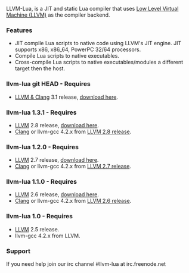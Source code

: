 LLVM-Lua, is a JIT and static Lua compiler that uses [Low Level Virtual Machine (LLVM)](http://llvm.org/) as the compiler backend.

### Features ###
  * JIT compile Lua scripts to native code using LLVM's JIT engine.  JIT supports x86, x86\_64, PowerPC 32/64 processors.
  * Compile Lua scripts to native executables.
  * Cross-compile Lua scripts to native executables/modules a different target then the host.

### llvm-lua git HEAD - Requires ###
  * [LLVM & Clang](http://llvm.org/releases/) 3.1 release, [download here](http://llvm.org/releases/download.html#3.1).

### llvm-lua 1.3.1 - Requires ###
  * [LLVM](http://llvm.org/releases/) 2.8 release, [download here](http://llvm.org/releases/download.html#2.8).
  * [Clang](http://clang.llvm.org/) or llvm-gcc 4.2.x from [LLVM 2.8 release](http://llvm.org/releases/download.html#2.8).

### llvm-lua 1.2.0 - Requires ###
  * [LLVM](http://llvm.org/releases/) 2.7 release, [download here](http://llvm.org/releases/download.html#2.7).
  * [Clang](http://clang.llvm.org/) or llvm-gcc 4.2.x from [LLVM 2.7 release](http://llvm.org/releases/download.html#2.7).

### llvm-lua 1.1.0 - Requires ###
  * [LLVM](http://llvm.org/releases/) 2.6 release, [download here](http://llvm.org/releases/download.html#2.6).
  * [Clang](http://clang.llvm.org/) or llvm-gcc 4.2.x from [LLVM 2.6 release](http://llvm.org/releases/download.html#2.6).

### llvm-lua 1.0 - Requires ###
  * [LLVM](http://llvm.org/releases/) 2.5 release.
  * llvm-gcc 4.2.x from LLVM.

### Support ###
If you need help join our irc channel #llvm-lua at irc.freenode.net